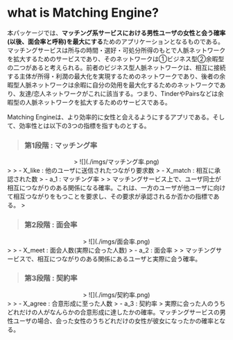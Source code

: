 # what is Matching Engine?

本パッケージでは、**マッチング系サービスにおける男性ユーザの女性と会う確率(以後、面会率と呼称)を最大にする**ためのアプリケーションとなるものである。マッチングサービスは所与の時間・選好・可処分所得のもとで人脈ネットワークを拡大するためのサービスであり、そのネットワークは①ビジネス型②余暇型の二つがあると考えられる。前者のビジネス型人脈ネットワークは、相互に接続する主体が所得・利潤の最大化を実現するためのネットワークであり、後者の余暇型人脈ネットワークは余暇に自分の効用を最大化するためのネットワークであり、友達/恋人ネットワークがこれに該当する。つまり、TinderやPairsなどは余暇型の人脈ネットワークを拡大するためのサービスである。

Matching Engineは、より効率的に女性と会えるようにするアプリである。そして、効率性とは以下の3つの指標を指すものとする。

> ### 第1段階 : マッチング率
<div style="text-align: center">
> ![](./imgs/マッチング率.png)
</div>
>
> - X_like : 他のユーザに送信されたつながり要求数
> - X_match : 相互に承認された数
> - a_1 : マッチング率
>
> マッチングサービス上で、ユーザ同士が相互につながりのある関係になる確率。これは、一方のユーザが他ユーザに向けて相互つながりをもつことを要求し、その要求が承認されるか否かの指標である。
>

<br>


> ### 第2段階 : 面会率
<div style="text-align: center">
> ![](./imgs/面会率.png)
</div>
>
> - X_meet : 面会人数(実際に会った人数)
> - a_2 : 面会率
>
> マッチングサービスで、相互につながりのある関係にあるユーザと実際に会う確率。

<br>

> ### 第3段階 : 契約率
<div style="text-align: center">
> ![](./imgs/契約率.png)
</div>
>
> - X_agree : 合意形成に至った人数
> - a_3 : 契約率
> 実際に会った人のうちどれだけの人がなんらかの合意形成に達したかの確率。マッチングサービスの男性ユーザの場合、会った女性のうちどれだけの女性が彼女になったかの確率となる。